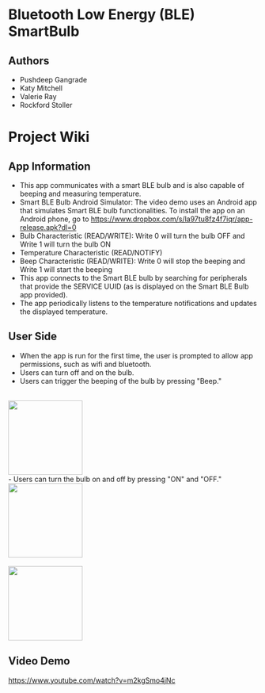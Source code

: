 # Bluetooth Low Energy (BLE) SmartBulb

## Authors
- Pushdeep Gangrade
- Katy Mitchell
- Valerie Ray
- Rockford Stoller

# Project Wiki

## App Information
- This app communicates with a smart BLE bulb and is also capable of beeping and measuring temperature.
- Smart BLE Bulb Android Simulator: The video demo uses an Android app that simulates Smart BLE bulb functionalities. To install the app on an Android phone, go to https://www.dropbox.com/s/la97tu8fz4f7iqr/app-release.apk?dl=0 
- Bulb Characteristic (READ/WRITE):	Write 0 will turn the bulb OFF and Write 1 will turn the bulb ON
- Temperature Characteristic (READ/NOTIFY)
- Beep Characteristic (READ/WRITE): Write 0 will stop the beeping and Write 1 will start the beeping
- This app connects to the Smart BLE bulb by searching for peripherals that provide the SERVICE UUID (as is displayed on the Smart BLE Bulb app provided).
- The app periodically listens to the temperature notifications and updates the displayed temperature.


## User Side
- When the app is run for the first time, the user is prompted to allow app permissions, such as wifi and bluetooth.
- Users can turn off and on the bulb.
- Users can trigger the beeping of the bulb by pressing "Beep."
<br>
<img src="https://github.com/pushpdeep-gangrade/BLE-SmartBulb/master/beeping.png" width=150>
</br>
- Users can turn the bulb on and off by pressing "ON" and "OFF."
<br>
<img src="https://github.com/pushpdeep-gangrade/BLE-SmartBulb/master/bulb_on.png" width=150>
</br>
<br>
<img src="https://github.com/pushpdeep-gangrade/BLE-SmartBulb/master/bulb_off.png" width=150>
</br>

## Video Demo
https://www.youtube.com/watch?v=m2kgSmo4jNc 
